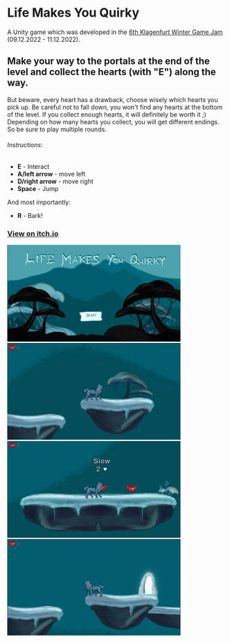 # Life Makes You Quirky
A Unity game which was developed in the [6th Klagenfurt Winter Game Jam](https://klujam.at/) (09.12.2022 - 11.12.2022).

## Make your way to the portals at the end of the level and collect the hearts (with "E") along the way.

But beware, every heart has a drawback, choose wisely which hearts you pick up. Be careful not to fall down, you won't find any hearts at the bottom of the level.
If you collect enough hearts, it will definitely be worth it ;)
Depending on how many hearts you collect, you will get different endings. So be sure to play multiple rounds.

###### Instructions:
+ **E** - Interact
+ **A/left arrow** - move left
+ **D/right arrow** - move right
+ **Space** - Jump

And most importantly:
+ **R** - Bark!

### [View on itch.io](https://kyunru.itch.io/life-makes-you-quirky)

<img width="400" alt="Screenshot 1" src="Assets/screen_shots/life-quirky0.png"/> <img width="400" alt="Screenshot 2" src="Assets/screen_shots/life-quirky2.png"/>
<img width="400" alt="Screenshot 3" src="Assets/screen_shots/life-quirky.png"/> <img width="400" alt="Screenshot 4" src="Assets/screen_shots/life-quirky3.png"/>
